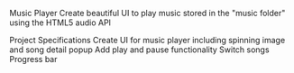 Music Player
Create beautiful UI to play music stored in the "music folder" using the HTML5 audio API

Project Specifications
Create UI for music player including spinning image and song detail popup
Add play and pause functionality
Switch songs
Progress bar